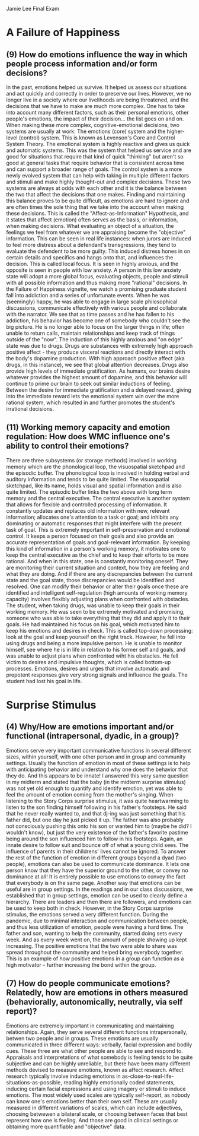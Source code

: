 Jamie Lee 
Final Exam
# A Failure of Happiness
## (9) How do emotions influence the way in which people process information and/or form decisions?
In the past, emotions helped us survive. It helped us assess our situations and act quickly and correctly in order to preserve our lives. However, we no longer live in a society where our livelihoods are being threatened, and the decisions that we have to make are much more complex. One has to take into account many different factors, such as their personal emotions, other people's emotions, the impact of their decision... the list goes on and on. 
When making these more complex, cognitive-emotional decisions, two systems are usually at work: The emotions (core) system and the higher-level (control) system. This is known as Levenson's Core and Control System Theory. The emotional system is highly reactive and gives us quick and automatic systems. This was the system that helped us service and are good for situations that require that kind of quick "thinking" but aren't so good at general tasks that require behavior that is consistent across time and can support a broader range of goals. The control system is a more newly evolved system that can help with taking in multiple different factors and stimuli and make highly thought-out and complex decisions. 
These two systems are always at odds with each other and it is the balance between the two that affect the decisions that one makes. Finding and maintaining this balance proves to be quite difficult, as emotions are hard to ignore and are often times the sole thing that we take into the account when making these decisions.
This is called the "Affect-as-Information" Hypothesis, and it states that affect (emotion) often serves as the basis, or information, when making decisions. What evaluating an object of a situation, the feelings we feel from whatever we are appraising become the "objective" information. This can be seen in real life instances: when jurors are induced to feel more distress about a defendant's transgressions, they tend to evaluate the defendent to be more guilty. This induced distress hones in on certain details and specifics and hangs onto that, and influences the decision. This is called local focus. It is seen in highly anxious, and the opposite is seen in people with low anxiety. A person in this low anxiety state will adopt a more global focus, evaluating objects, people and stimuli with all possible information and thus making more "rational" decisions. 
In the Failure of Happiness vignette, we watch a promising graduate student fall into addiction and a series of unfortunate events. When he was (seemingly) happy, he was able to engage in large scale philosophical discussions, communicate effectively with various people and collaborate with the narrator. 
We see that as time passes and he has fallen to his addiction, his behavior has become one of somebody who couldn't see the big picture. He is no longer able to focus on the larger things in life; often unable to return calls, maintain relationships and keep track of things outside of the "now". 
The induction of this highly anxious and "on edge" state was due to drugs. Drugs are substances with extremely high approach positive affect - they produce visceral reactions and directly interact with the body's dopamine production. With high approach positive affect (aka drugs, in this instance), we see that global attention decreases. Drugs also provide high levels of immediate gratification. As humans, our brains desire whatever provides the highest amount of dopamine, and this behavior will continue to prime our brain to seek out similar inductions of feeling. Between the desire for immediate gratification and a delayed reward, giving into the immediate reward lets the emotional system win over the more rational system, which resulted in and further promotes the student's irrational decisions. 
## (11) Working memory capacity and emotion regulation: How does WMC influence one's ability to control their emotions? 
There are three subsystems (or storage methods) involved in working memory which are the phonological loop, the visuospatial sketchpad and the episodic buffer. The phonological loop is involved in holding verbal and auditory information and tends to be quite limited. The visuospatial sketchpad, like its name, holds visual and spatial information and is also quite limited. The episodic buffer links the two above with long term memory and the central executive.
The central executive is another system that allows for flexible and controlled processing of information. It constantly updates and replaces old information with new, relevant information; allocates one's attention to a task or goal; and inhibits any dominating or automatic responses that might interfere with the present task of goal. 
This is extremely important in self-preservation and emotional control. It keeps a person focused on their goals and also provide an accurate representation of goals and goal-relevant information. By keeping this kind of information in a person's working memory, it motivates one to keep the central executive as the chief and to keep their efforts to be more rational. And when in this state, one is constantly monitoring oneself. They are monitoring their current situation and context, how they are feeling and what they are doing. And if there are any discrepancies between the current state and the goal state, those discrepancies would be identified and resolved. One can modify their behavior or alter their goals once these are identified and intelligent self-regulation (high amounts of working memory capacity) involves flexibly adjusting plans when confronted with obstacles. 
The student, when taking drugs, was unable to keep their goals in their working memory. He was seen to be extremely motivated and promising, someone who was able to take everything that they did and apply it to their goals. He had maintained his focus on his goal, which motivated him to keep his emotions and desires in check. This is called top-down processing: look at the goal and keep yourself on the right track. However, he fell into using drugs and being a more impulsive person. He is unable to monitor himself, see where he is in life in relation to his former self and goals, and was unable to adjust plans when confronted wiht his obstacles. He fell victim to desires and impulsive thoughts, which is called bottom-up processes. Emotions, desires and urges that involve automatic and prepotent responses give very strong signals and influence the goals. The student had lost his goal in life. 
# Surprise Stimulus
## (4) Why/How are emotions important and/or functional (intrapersonal, dyadic, in a group)?
Emotions serve very important communicative functions in several different sizes, within yourself, with one other person and in group and community settings. Usually the function of emotion in most of these settings is to help with anticipating behavior and understand why one does the behavior that they do. And this appears to be innate! I answered this very same question in my midterm and stated that the baby (in the midterm surprise stimulus) was not yet old enough to quantify and identify emotion, yet was able to feel the amount of emotion coming from the mother's singing. 
When listening to the Story Corps surprise stimulus, it was quite heartwarming to listen to the son finding himself following in his father's footsteps. He said that he never really wanted to, and that dj-ing was just something that his father did, but one day he just picked it up. The father was also probably not consciously pushing this onto his son or wanted him to (maybe he did? I wouldn't know), but just the very existence of the father's favorite pastime being around the son influenced him to follow in his footsteps. Again, an innate desire to follow suit and bounce off of what a young child sees. The influence of parents in their childrens' lives cannot be ignored. 
To answer the rest of the function of emotion in different groups beyond a dyad (two people), emotions can also be used to communicate dominance. It lets one person know that they have the superior ground to the other, or convey no dominance at all! It is entirely possible to use emotions to convey the fact that everybody is on the same page. 
Another way that emotions can be useful are in group settings. In the readings and in our class discussions, we established that in group settings, emotion can be used to clearly define a hierarchy. There are leaders and then there are followers, and emotions can be used to keep both in check. However, in the Story Corps surprise stimulus, the emotions served a very different function. During the pandemic, due to minimal interaction and communication between people, and thus less utilization of emotion, people were having a hard time. The father and son, wanting to help the community, started doing sets every week. And as every week went on, the amount of people showing up kept increasing. The positive emotions that the two were able to share was spread throughout the community and helped bring everybody together. This is an example of how positive emotions in a group can function as a high motivator - further increasing the bond within the group. 
## (7) How do people communicate emotions? Relatedly, how are emotions in others measured (behaviorally, autonomically, neutrally, via self report)? 
Emotions are extremely important in communicating and maintaining relationships. Again, they serve several different functions intrapersonally, betwen two people and in groups. These emotions are usually communicated in three different ways: verbally, facial expression and bodily cues. These three are what other people are able to see and respond to. 
Appraisals and interpretations of what somebody is feeling tends to be quite subjective and can be highly unreliable, but there have been many different methods devised to measure emotions, known as affect research. Affect research typically involve inducing emotions in as-close-to-real-life-situations-as-possible, reading highly emotionally coded statements, inducing certain facial expressions and using imagery or stimuli to induce emotions. 
The most widely used scales are typically self-report, as nobody can know one's emotions better than their own self. These are usually measured in different variations of scales, which can include adjectives, choosing betwewen a bilateral scale, or choosing between faces that best represent how one is feeling. And those are good in clinical settings or obtaining more quantifiable and "objective" data. 
